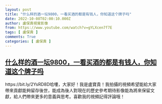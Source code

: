 ```yaml
---
layout: post
title: "什么样的酒一坛9800，一看买酒的都是有钱人，你知道这个牌子吗"
date: 2022-10-08T02:00:10.000Z
author: 盧保貴視覺影像
from: https://www.youtube.com/watch?v=gYLXcen7f7E
tags: [ 盧保貴 ]
comments: True
categories: [ 盧保貴 ]
---
```

<!--1665194410000-->
[什么样的酒一坛9800，一看买酒的都是有钱人，你知道这个牌子吗](https://www.youtube.com/watch?v=gYLXcen7f7E)
------

<div>
https://bit.ly/2YsRD8D哈嘍，大家好！我是盧寶貴！我拍攝的視頻希望能給大家帶來貢獻能夠留存後世，能成為後人對現在的歷史參考期待影像能為將來保留文獻，給人們帶來更多的意義與思考。喜歡我的視頻記得評論哦！
</div>
